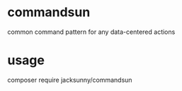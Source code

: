 # commandsun
common command pattern for any data-centered actions

# usage
composer require jacksunny/commandsun
